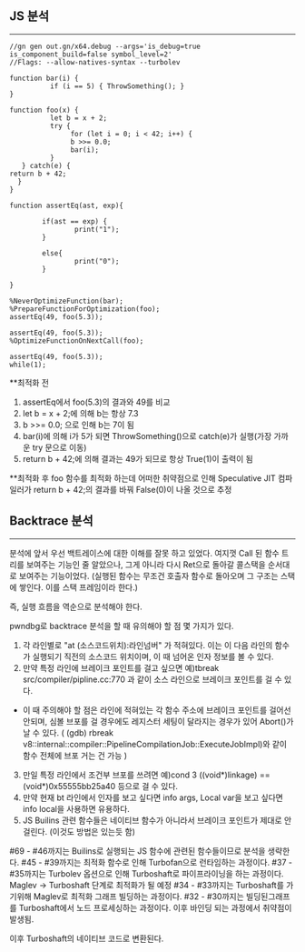 ## JS 분석
---
```
//gn gen out.gn/x64.debug --args='is_debug=true is_component_build=false symbol_level=2'
//Flags: --allow-natives-syntax --turbolev

function bar(i) {
          if (i == 5) { ThrowSomething(); }
}

function foo(x) {
          let b = x + 2;
          try {
               for (let i = 0; i < 42; i++) {
               b >>= 0.0;
               bar(i);
          }
   } catch(e) {
return b + 42;
  }
}

function assertEq(ast, exp){

        if(ast == exp) {
                print("1");
        }

        else{
                print("0");
        }

}

%NeverOptimizeFunction(bar);
%PrepareFunctionForOptimization(foo);
assertEq(49, foo(5.3));

assertEq(49, foo(5.3));
%OptimizeFunctionOnNextCall(foo);

assertEq(49, foo(5.3));
while(1);
```
**최적화 전
1. assertEq에서 foo(5.3)의 결과와 49를 비교 
2. let b = x + 2;에 의해 b는 항상 7.3
3. b >>= 0.0; 으로 인해 b는 7이 됨
4. bar(i)에 의해 i가 5가 되면 ThrowSomething()으로 catch(e)가 실행(가장 가까운 try 문으로 이동)
5. return b + 42;에 의해 결과는 49가 되므로 항상 True(1)이 출력이 됨

**최적화 후
foo 함수를 최적화 하는데 어떠한 취약점으로 인해 Speculative JIT 컴파일러가 return b + 42;의 결과를 바꿔 False(0)이 나올 것으로 추정

## Backtrace 분석
---

분석에 앞서 우선 백트레이스에 대한 이해를 잘못 하고 있었다. 여지껏 Call 된 함수 트리를 보여주는 기능인 줄 알았으나, 그게 아니라 다시 Ret으로 
돌아갈 콜스택을 순서대로 보여주는 기능이었다. (실행된 함수는 무조건 호출자 함수로 돌아오며 그 구조는 스택에 쌓인다. 이를 스택 프레임이라 한다.)

즉, 실행 흐름을 역순으로 분석해야 한다. 

pwndbg로 backtrace 분석을 할 때 유의해야 할 점 몇 가지가 있다.

1. 각 라인별로 "at (소스코드위치):라인넘버" 가 적혀있다. 이는 이 다음 라인의 함수가 실행되기 직전의 소스코드 위치이며, 이 때 넘어온 인자 정보를 볼 수 있다.
2. 만약 특정 라인에 브레이크 포인트를 걸고 싶으면 예)tbreak src/compiler/pipline.cc:770 과 같이 소스 라인으로 브레이크 포인트를 걸 수 있다.
* 이 때 주의해야 할 점은 라인에 적혀있는 각 함수 주소에 브레이크 포인트를 걸어선 안되며, 심볼 브포를 걸 경우에도 레지스터 세팅이 달라지는 경우가 있어 Abort()가 날 수 있다.
( (gdb) rbreak v8::internal::compiler::PipelineCompilationJob::ExecuteJobImpl)와 같이 함수 전체에 브포 거는 건 가능 )
3. 만일 특정 라인에서 조건부 브포를 쓰려면 예)cond 3 ((void*)linkage) == (void*)0x55555bb25a40 등으로 걸 수 있다.
4. 만약 현재 bt 라인에서 인자를 보고 싶다면 info args, Local var을 보고 싶다면 info local을 사용하면 유용하다.
5. JS Builins 관련 함수들은 네이티브 함수가 아니라서 브레이크 포인트가 제대로 안걸린다. (이것도 방법은 있는듯 함)
 
#69 - #46까지는 Builins로 실행되는 JS 함수에 관련된 함수들이므로 분석을 생략한다.
#45 - #39까지는 최적화 함수로 인해 Turbofan으로 런타임하는 과정이다.
#37 - #35까지는 Turbolev 옵션으로 인해 Turboshaft로 파이프라이닝을 하는 과정이다. Maglev -> Turboshaft 단계로 최적화가 될 예정
#34 - #33까지는 Turboshaft를 가기위해 Maglev로 최적화 그래프 빌딩하는 과정이다.
#32 - #30까지는 빌딩된그래프를 Turboshaft에서 노드 프로세싱하는 과정이다. 이후 바인딩 되는 과정에서 취약점이 발생됨.

이후 Turboshaft의 네이티브 코드로 변환된다.

